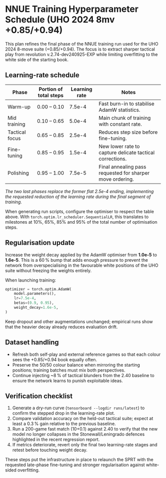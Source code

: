 # NNUE Training Hyperparameter Schedule (UHO 2024 8mv +0.85/+0.94)

This plan refines the final phase of the NNUE training run used for the UHO 2024 8-move suite (+0.85/+0.94). The focus is to
extract sharper tactical play from revolution v.2.74-dev240925-EXP while limiting overfitting to the white side of the starting book.

## Learning-rate schedule

| Phase | Portion of total steps | Learning rate | Notes |
|-------|------------------------|---------------|-------|
| Warm-up | 0.00 – 0.10 | 7.5e-4 | Fast burn-in to stabilise AdamW statistics. |
| Mid training | 0.10 – 0.65 | 5.0e-4 | Main chunk of training with constant rate. |
| Tactical focus | 0.65 – 0.85 | 2.5e-4 | Reduces step size before fine-tuning. |
| Fine-tuning | 0.85 – 0.95 | 1.5e-4 | New lower rate to capture delicate tactical corrections. |
| Polishing | 0.95 – 1.00 | 7.5e-5 | Final annealing pass requested for sharper move ordering. |

*The two last phases replace the former flat 2.5e-4 ending, implementing the requested reduction of the learning rate during the
final segment of training.*

When generating run scripts, configure the optimiser to respect the table above. With `torch.optim.lr_scheduler.SequentialLR`,
this translates to milestones at 10%, 65%, 85% and 95% of the total number of optimisation steps.

## Regularisation update

Increase the weight decay applied by the AdamW optimiser from **1.0e-5** to **1.6e-5**. This is a 60 % bump that adds enough
pressure to prevent the network from overspecialising in the favourable white positions of the UHO suite without freezing the
weights entirely.

When launching training:

```python
optimizer = torch.optim.AdamW(
    model.parameters(),
    lr=7.5e-4,
    betas=(0.9, 0.95),
    weight_decay=1.6e-5,
)
```

Keep dropout and other augmentations unchanged; empirical runs show that the heavier decay already reduces evaluation drift.

## Dataset handling

* Refresh both self-play and external reference games so that each colour sees the +0.85/+0.94 book equally often.
* Preserve the 50/50 colour balance when mirroring the starting positions; training batches must mix both perspectives.
* Continue injecting ~8 % of tactical blunders from the 2.40 baseline to ensure the network learns to punish exploitable ideas.

## Verification checklist

1. Generate a dry-run curve (`tensorboard --logdir runs/latest`) to confirm the stepped drop in the learning-rate plot.
2. Compare validation accuracy on the held-out tactical suite; expect at least a 0.3 % gain relative to the previous baseline.
3. Run a 200-game fast match (10+0.1) against 2.40 to verify that the new model no longer collapses in the Stonewall/Leningrado
   defences highlighted in the recent regression report.
4. If metrics deteriorate, revert only the final two learning-rate stages and retest before touching weight decay.

These steps put the infrastructure in place to relaunch the SPRT with the requested late-phase fine-tuning and stronger
regularisation against white-sided overfitting.
